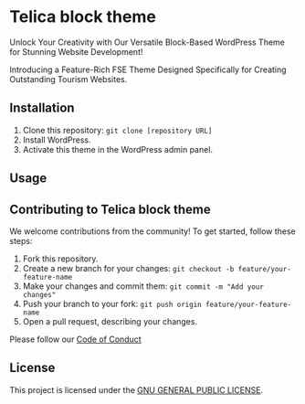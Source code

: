 # Telica block theme

Unlock Your Creativity with Our Versatile Block-Based WordPress Theme for
Stunning Website Development!

Introducing a Feature-Rich FSE Theme Designed Specifically for Creating
Outstanding Tourism Websites.

## Installation

1. Clone this repository: `git clone [repository URL]`
2. Install WordPress.
3. Activate this theme in the WordPress admin panel.

## Usage

## Contributing to Telica block theme

We welcome contributions from the community! To get started, follow these steps:

1. Fork this repository.
2. Create a new branch for your changes:
   `git checkout -b feature/your-feature-name`
3. Make your changes and commit them: `git commit -m "Add your changes"`
4. Push your branch to your fork: `git push origin feature/your-feature-name`
5. Open a pull request, describing your changes.

Please follow our [Code of Conduct](CODE_OF_CONDUCT.md)

## License

This project is licensed under the [GNU GENERAL PUBLIC LICENSE](LICENSE).
